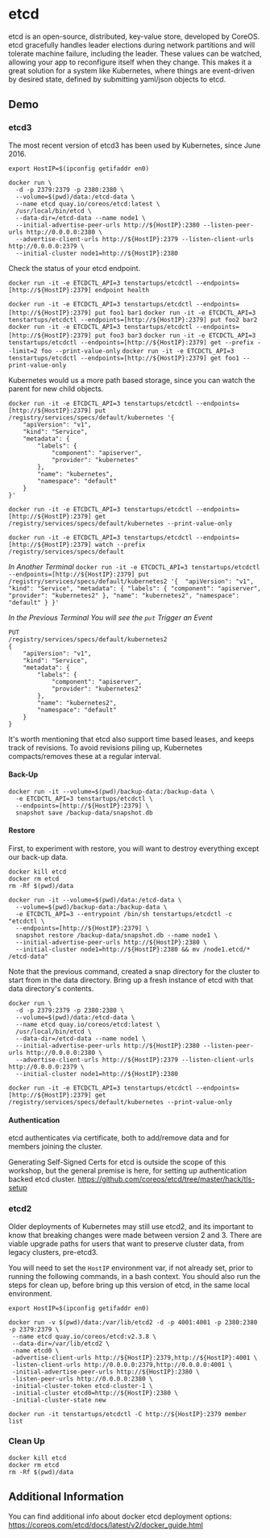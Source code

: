 # etcd
etcd is an open-source, distributed, key-value store, developed by CoreOS. etcd gracefully handles leader elections during network partitions and will tolerate machine failure, including the leader. These values can be watched, allowing your app to reconfigure itself when they change. This makes it a great solution for a system like Kubernetes, where things are event-driven by desired state, defined by submitting yaml/json objects to etcd.

## Demo

### etcd3
The most recent version of etcd3 has been used by Kubernetes, since June 2016.

`export HostIP=$(ipconfig getifaddr en0)`

```
docker run \
  -d -p 2379:2379 -p 2380:2380 \
  --volume=$(pwd)/data:/etcd-data \
  --name etcd quay.io/coreos/etcd:latest \
  /usr/local/bin/etcd \
  --data-dir=/etcd-data --name node1 \
  --initial-advertise-peer-urls http://${HostIP}:2380 --listen-peer-urls http://0.0.0.0:2380 \
  --advertise-client-urls http://${HostIP}:2379 --listen-client-urls http://0.0.0.0:2379 \
  --initial-cluster node1=http://${HostIP}:2380
```

Check the status of your etcd endpoint.

`docker run -it -e ETCDCTL_API=3 tenstartups/etcdctl --endpoints=[http://${HostIP}:2379] endpoint health`

`docker run -it -e ETCDCTL_API=3 tenstartups/etcdctl --endpoints=[http://${HostIP}:2379] put foo1 bar1`
`docker run -it -e ETCDCTL_API=3 tenstartups/etcdctl --endpoints=[http://${HostIP}:2379] put foo2 bar2`
`docker run -it -e ETCDCTL_API=3 tenstartups/etcdctl --endpoints=[http://${HostIP}:2379] put foo3 bar3`
`docker run -it -e ETCDCTL_API=3 tenstartups/etcdctl --endpoints=[http://${HostIP}:2379] get --prefix --limit=2 foo --print-value-only`
`docker run -it -e ETCDCTL_API=3 tenstartups/etcdctl --endpoints=[http://${HostIP}:2379] get foo1 --print-value-only`

Kubernetes would us a more path based storage, since you can watch the parent for new child objects.

```
docker run -it -e ETCDCTL_API=3 tenstartups/etcdctl --endpoints=[http://${HostIP}:2379] put /registry/services/specs/default/kubernetes '{ 
    "apiVersion": "v1",
    "kind": "Service",
    "metadata": {
        "labels": {
            "component": "apiserver",
            "provider": "kubernetes"
        },
        "name": "kubernetes",
        "namespace": "default"
    }
}'
```

`docker run -it -e ETCDCTL_API=3 tenstartups/etcdctl --endpoints=[http://${HostIP}:2379] get /registry/services/specs/default/kubernetes --print-value-only`

`docker run -it -e ETCDCTL_API=3 tenstartups/etcdctl --endpoints=[http://${HostIP}:2379] watch --prefix /registry/services/specs/default`

*In Another Terminal*
`docker run -it -e ETCDCTL_API=3 tenstartups/etcdctl --endpoints=[http://${HostIP}:2379] put /registry/services/specs/default/kubernetes2 '{ 
    "apiVersion": "v1",
    "kind": "Service",
    "metadata": {
        "labels": {
            "component": "apiserver",
            "provider": "kubernetes2"
        },
        "name": "kubernetes2",
        "namespace": "default"
    }
}'`

*In the Previous Terminal You will see the `put` Trigger an Event*
```
PUT
/registry/services/specs/default/kubernetes2
{ 
    "apiVersion": "v1",
    "kind": "Service",
    "metadata": {
        "labels": {
            "component": "apiserver",
            "provider": "kubernetes2"
        },
        "name": "kubernetes2",
        "namespace": "default"
    }
}
```

It's worth mentioning that etcd also support time based leases, and keeps track of revisions. To avoid revisions piling up, Kubernetes compacts/removes these at a regular interval.

#### Back-Up
```
docker run -it --volume=$(pwd)/backup-data:/backup-data \
  -e ETCDCTL_API=3 tenstartups/etcdctl \
  --endpoints=[http://${HostIP}:2379] \
  snapshot save /backup-data/snapshot.db
```

#### Restore
First, to experiment with restore, you will want to destroy everything except our back-up data.
```
docker kill etcd
docker rm etcd
rm -Rf $(pwd)/data
```

```
docker run -it --volume=$(pwd)/data:/etcd-data \
  --volume=$(pwd)/backup-data:/backup-data \
  -e ETCDCTL_API=3 --entrypoint /bin/sh tenstartups/etcdctl -c "etcdctl \
  --endpoints=[http://${HostIP}:2379] \
  snapshot restore /backup-data/snapshot.db --name node1 \
  --initial-advertise-peer-urls http://${HostIP}:2380 \
  --initial-cluster node1=http://${HostIP}:2380 && mv /node1.etcd/* /etcd-data"
```

Note that the previous command, created a snap directory for the cluster to start from in the data directory. Bring up a fresh instance of etcd with that data directory's contents.

```
docker run \
  -d -p 2379:2379 -p 2380:2380 \
  --volume=$(pwd)/data:/etcd-data \
  --name etcd quay.io/coreos/etcd:latest \
  /usr/local/bin/etcd \
  --data-dir=/etcd-data --name node1 \
  --initial-advertise-peer-urls http://${HostIP}:2380 --listen-peer-urls http://0.0.0.0:2380 \
  --advertise-client-urls http://${HostIP}:2379 --listen-client-urls http://0.0.0.0:2379 \
  --initial-cluster node1=http://${HostIP}:2380
```

`docker run -it -e ETCDCTL_API=3 tenstartups/etcdctl --endpoints=[http://${HostIP}:2379] get /registry/services/specs/default/kubernetes --print-value-only`

#### Authentication
etcd authenticates via certificate, both to add/remove data and for members joining the cluster. 

Generating Self-Signed Certs for etcd is outside the scope of this workshop, but the general premise is here, for setting up authentication backed etcd cluster.
https://github.com/coreos/etcd/tree/master/hack/tls-setup

### etcd2
Older deployments of Kubernetes may still use etcd2, and its important to know that breaking changes were made between version 2 and 3. There are viable upgrade paths for users that want to preserve cluster data, from legacy clusters, pre-etcd3. 

You will need to set the `HostIP` environment var, if not already set, prior to running the following commands, in a bash context. You should also run the steps for clean up, before bring up this version of etcd, in the same local environment.

`export HostIP=$(ipconfig getifaddr en0)`

```
docker run -v $(pwd)/data:/var/lib/etcd2 -d -p 4001:4001 -p 2380:2380 -p 2379:2379 \
 --name etcd quay.io/coreos/etcd:v2.3.8 \
 --data-dir=/var/lib/etcd2 \
 -name etcd0 \
 -advertise-client-urls http://${HostIP}:2379,http://${HostIP}:4001 \
 -listen-client-urls http://0.0.0.0:2379,http://0.0.0.0:4001 \
 -initial-advertise-peer-urls http://${HostIP}:2380 \
 -listen-peer-urls http://0.0.0.0:2380 \
 -initial-cluster-token etcd-cluster-1 \
 -initial-cluster etcd0=http://${HostIP}:2380 \
 -initial-cluster-state new
```

`docker run -it tenstartups/etcdctl -C http://${HostIP}:2379 member list` <We use bash and start an interactive session.>

### Clean Up

```
docker kill etcd
docker rm etcd
rm -Rf $(pwd)/data
```

## Additional Information

You can find additional info about docker etcd deployment options: https://coreos.com/etcd/docs/latest/v2/docker_guide.html